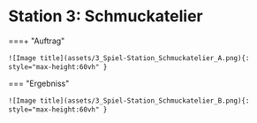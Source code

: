
# Station 3: Schmuckatelier


===+ "Auftrag"

    ![Image title](assets/3_Spiel-Station_Schmuckatelier_A.png){: style="max-height:60vh" }


=== "Ergebniss"

    ![Image title](assets/3_Spiel-Station_Schmuckatelier_B.png){: style="max-height:60vh" }
